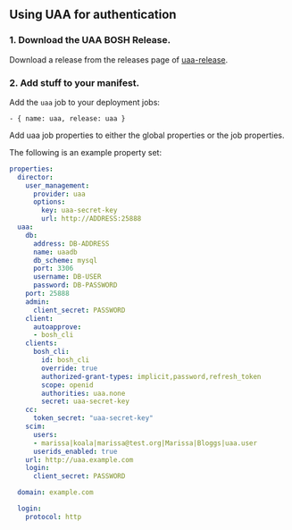 ## Using UAA for authentication

### 1. Download the UAA BOSH Release.

Download a release from the releases page of [uaa-release](https://github.com/pivotal-cf-experimental/tmp-bosh-uaa-release/).

### 2. Add stuff to your manifest.

Add the `uaa` job to your deployment jobs:

    - { name: uaa, release: uaa }

Add uaa job properties to either the global properties or the job properties.

The following is an example property set:

```yaml
properties:
  director:
    user_management:
      provider: uaa
      options:
        key: uaa-secret-key
        url: http://ADDRESS:25888
  uaa:
    db:
      address: DB-ADDRESS
      name: uaadb
      db_scheme: mysql
      port: 3306
      username: DB-USER
      password: DB-PASSWORD
    port: 25888
    admin:
      client_secret: PASSWORD
    client:
      autoapprove:
      - bosh_cli
    clients:
      bosh_cli:
        id: bosh_cli
        override: true
        authorized-grant-types: implicit,password,refresh_token
        scope: openid
        authorities: uaa.none
        secret: uaa-secret-key
    cc:
      token_secret: "uaa-secret-key"
    scim:
      users:
      - marissa|koala|marissa@test.org|Marissa|Bloggs|uaa.user
      userids_enabled: true
    url: http://uaa.example.com
    login:
      client_secret: PASSWORD

  domain: example.com

  login:
    protocol: http
```


